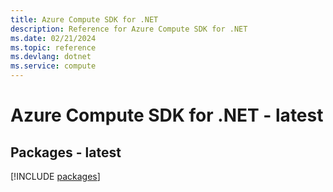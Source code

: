 ```yaml
---
title: Azure Compute SDK for .NET
description: Reference for Azure Compute SDK for .NET
ms.date: 02/21/2024
ms.topic: reference
ms.devlang: dotnet
ms.service: compute
---
```

# Azure Compute SDK for .NET - latest
## Packages - latest
[!INCLUDE [packages](compute-index.md)]